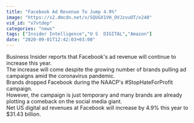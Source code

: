 ```yaml
---
title: "Facebook Ad Revenue To Jump 4.9%"
image: "https://s2.dmcdn.net/v/SQUGX1VH_OVJzvuOT/x240"
vid_id: "x7vtdep"
categories: "news"
tags: ["Insider Intelligence","U S  DIGITAL","Amazon"]
date: "2020-09-01T12:42:03+03:00"
---
```

Business Insider reports that Facebook's ad revenue will continue to increase this year.  <br>The increase will come despite the growing number of brands pulling ad campaigns amid the coronavirus pandemic.  <br>Brands dropped Facebook during the NAACP's #StopHateForProfit campaign.  <br>However, the campaign is just temporary and many brands are already plotting a comeback on the social media giant.  <br>Net US digital ad revenues at Facebook will increase by 4.9% this year to $31.43 billion.
